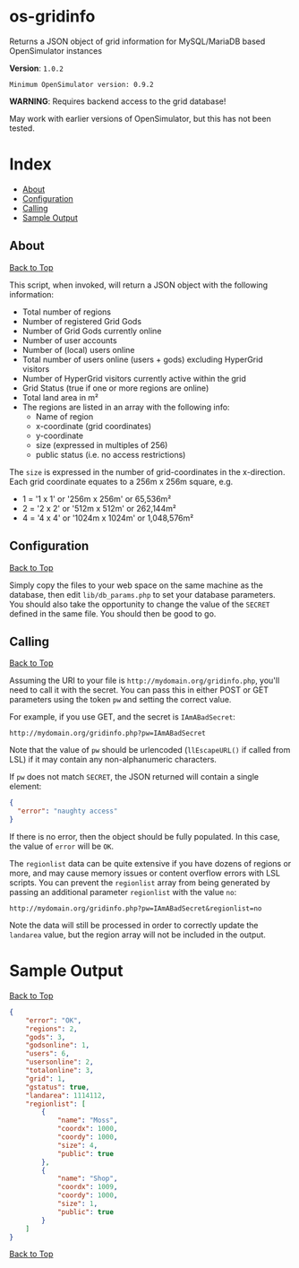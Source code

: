 # os-gridinfo
Returns a JSON object of grid information for MySQL/MariaDB based OpenSimulator instances

**Version**: `1.0.2`
```
Minimum OpenSimulator version: 0.9.2
```
**WARNING**: Requires backend access to the grid database!

May work with earlier versions of OpenSimulator, but this has not been tested.

# Index
- [About](#about)
- [Configuration](#configuration)
- [Calling](#calling)
- [Sample Output](#sample_output)

## About
[Back to Top](#os-gridinfo)

This script, when invoked, will return a JSON object with the following information:
- Total number of regions
- Number of registered Grid Gods
- Number of Grid Gods currently online
- Number of user accounts
- Number of (local) users online
- Total number of users online (users + gods) excluding HyperGrid visitors
- Number of HyperGrid visitors currently active within the grid
- Grid Status (true if one or more regions are online)
- Total land area in m²
- The regions are listed in an array with the following info:
  - Name of region
  - x-coordinate (grid coordinates)
  - y-coordinate
  - size (expressed in multiples of 256)
  - public status (i.e. no access restrictions)

The `size` is expressed in the number of grid-coordinates in the x-direction. Each grid coordinate equates to a 256m x 256m square, e.g.
- 1 = '1 x 1' or '256m x 256m' or 65,536m²
- 2 = '2 x 2' or '512m x 512m' or 262,144m²
- 4 = '4 x 4' or '1024m x 1024m' or 1,048,576m²

## Configuration
[Back to Top](#os-gridinfo)

Simply copy the files to your web space on the same machine as the database, then edit `lib/db_params.php` to set your database parameters. You should also take the opportunity to change the value of the `SECRET` defined in the same file. You should then be good to go.

## Calling
[Back to Top](#os-gridinfo)

Assuming the URI to your file is `http://mydomain.org/gridinfo.php`, you'll need to call it with the secret. You can pass this in either POST or GET parameters using the token `pw` and setting the correct value.

For example, if you use GET, and the secret is `IAmABadSecret`:
```
http://mydomain.org/gridinfo.php?pw=IAmABadSecret
```

Note that the value of `pw` should be urlencoded (`llEscapeURL()` if called from LSL) if it may contain any non-alphanumeric characters.

If `pw` does not match `SECRET`, the JSON returned will contain a single element:
```json
{
  "error": "naughty access"
}
```
If there is no error, then the object should be fully populated. In this case, the value of `error` will be `OK`.

The `regionlist` data can be quite extensive if you have dozens of regions or more, and may cause memory issues or content overflow errors with LSL scripts. You can prevent the `regionlist` array from being generated by passing an additional parameter `regionlist` with the value `no`:
```
http://mydomain.org/gridinfo.php?pw=IAmABadSecret&regionlist=no
```

Note the data will still be processed in order to correctly update the `landarea` value, but the region array will not be included in the output.

# Sample Output
[Back to Top](#os-gridinfo)

```json
{
    "error": "OK",
    "regions": 2,
    "gods": 3,
    "godsonline": 1,
    "users": 6,
    "usersonline": 2,
    "totalonline": 3,
    "grid": 1,
    "gstatus": true,
    "landarea": 1114112,
    "regionlist": [
        {
            "name": "Moss",
            "coordx": 1000,
            "coordy": 1000,
            "size": 4,
            "public": true
        },
        {
            "name": "Shop",
            "coordx": 1009,
            "coordy": 1000,
            "size": 1,
            "public": true
        }
    ]
}
```
[Back to Top](#os-gridinfo)
